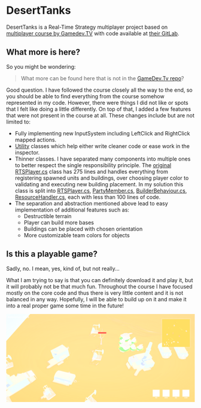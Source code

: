 # DesertTanks
 DesertTanks is a Real-Time Strategy multiplayer project based on
 [multiplayer course by Gamedev.TV](https://www.gamedev.tv/p/unity-multiplayer) 
 with code available at 
 [their GitLab](https://gitlab.com/GameDevTV/UnityMultiplayer/RealTimeStrategy).

## What more is here?
So you might be wondering:
>What more can be found here that is not in the [GameDev.Tv repo](https://gitlab.com/GameDevTV/UnityMultiplayer/RealTimeStrategy)? 

Good question. I have followed the course closely all the way to the end, so you 
should be able to find everything from the course somehow represented in my code.
However, there were things I did not like or spots that I felt like doing a little
differently. On top of that, I added a few features that were not present in the 
course at all. These changes include but are not limited to:

  * Fully implementing new InputSystem including LeftClick and RightClick mapped actions.
  * [Utility](https://github.com/Stopa42/DesertTanks/tree/main/DesertTanks_Unity/Assets/Scripts/Utility)
    classes which help either write cleaner code or ease work in the inspector.
  * Thinner classes. I have separated many components into multiple ones to better respect the single responsibility principle. 
    The [original RTSPlayer.cs](https://gitlab.com/GameDevTV/UnityMultiplayer/RealTimeStrategy/-/blob/master/Assets/Scripts/Networking/RTSPlayer.cs) 
    class has 275 lines and handles everything from registering spawned units and buildings, over choosing player color to validating and executing new building placement. 
    In my solution this class is split into 
    [RTSPlayer.cs](https://github.com/Stopa42/DesertTanks/blob/main/DesertTanks_Unity/Assets/Scripts/Player/RTSPlayer.cs),
    [PartyMember.cs](https://github.com/Stopa42/DesertTanks/blob/main/DesertTanks_Unity/Assets/Scripts/Player/PartyMember.cs), 
    [BuilderBehaviour.cs](https://github.com/Stopa42/DesertTanks/blob/main/DesertTanks_Unity/Assets/Scripts/Player/BuilderBehaviour.cs), 
    [ResourceHandler.cs](https://github.com/Stopa42/DesertTanks/blob/main/DesertTanks_Unity/Assets/Scripts/Player/ResourceHandler.cs), 
    each with less than 100 lines of code.
  * The separation and abstraction mentioned above lead to easy implementation of additional features such as:
    * Destructible terrain
    * Player can build more bases
    * Buildings can be placed with chosen orientation
    * More customizable team colors for objects
    
## Is this a playable game?
Sadly, no. I mean, yes, kind of, but not really...

What I am trying to say is that you can definitely download it and play it, but it will probably not be that much fun. 
Throughout the course I have focused mostly on the core code and thus there is very little content and it is not balanced in any way.
Hopefully, I will be able to build up on it and make it into a real proper game some time in the future!

![screenshot](https://github.com/Stopa42/DesertTanks/blob/main/screenshot.png "Screenshot of DesertTanks")
